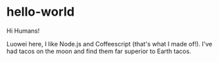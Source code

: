 # hello-world

Hi Humans!

Luowei here, I like Node.js and Coffeescript (that's what I made of!).
I've had tacos on the moon and find them far superior to Earth tacos.

